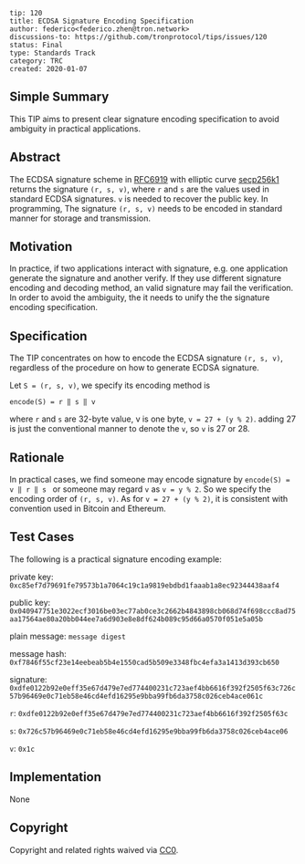 ```
tip: 120
title: ECDSA Signature Encoding Specification
author: federico<federico.zhen@tron.network>
discussions-to: https://github.com/tronprotocol/tips/issues/120
status: Final
type: Standards Track
category: TRC
created: 2020-01-07
```

## Simple Summary

This TIP aims to present clear signature encoding specification to avoid ambiguity in practical applications. 

## Abstract

The ECDSA signature scheme in [RFC6919](https://tools.ietf.org/html/rfc6979) with elliptic curve [secp256k1](http://www.secg.org/sec2-v2.pdf) returns the signature `(r, s, v)`, where `r` and `s` are the values 
used in standard ECDSA signatures. `v` is needed to recover the public key. In programming, The signature `(r, s, v)` needs to be encoded in standard manner for storage and transmission. 
     

## Motivation
In practice, if two applications interact with signature, e.g. one application generate the signature and another verify. If they use different 
signature encoding and decoding method, an valid signature may fail the verification. In order to avoid the ambiguity, the it needs to unify the
the signature encoding specification. 

## Specification

The TIP concentrates on how to encode the ECDSA signature `(r, s, v)`, regardless of the procedure on how to generate ECDSA signature.   

Let `S = (r, s, v)`, we specify its encoding method is
```
encode(S) = r ‖ s ‖ v 
```
where `r` and `s` are 32-byte value, v is one byte, `v = 27 + (y % 2)`. adding 27 is just the conventional manner to denote the `v`, so 
`v` is 27 or 28. 

## Rationale
In practical cases, we find someone may encode signature by `encode(S) = v ‖ r ‖ s ` or someone may regard `v` as `v = y % 2`. So we specify the encoding order
of `(r, s, v)`. As for `v = 27 + (y % 2)`, it is consistent with convention used in Bitcoin and Ethereum.

## Test Cases 
The following is a practical signature encoding example:
 
private key: `0xc85ef7d79691fe79573b1a7064c19c1a9819ebdbd1faaab1a8ec92344438aaf4`

public key: `0x040947751e3022ecf3016be03ec77ab0ce3c2662b4843898cb068d74f698ccc8ad75aa17564ae80a20bb044ee7a6d903e8e8df624b089c95d66a0570f051e5a05b`

plain message: `message digest`

message hash: `0xf7846f55cf23e14eebeab5b4e1550cad5b509e3348fbc4efa3a1413d393cb650`

signature: `0xdfe0122b92e0eff35e67d479e7ed774400231c723aef4bb6616f392f2505f63c726c57b96469e0c71eb58e46cd4efd16295e9bba99fb6da3758c026ceb4ace061c`

`r`: `0xdfe0122b92e0eff35e67d479e7ed774400231c723aef4bb6616f392f2505f63c`

`s`: `0x726c57b96469e0c71eb58e46cd4efd16295e9bba99fb6da3758c026ceb4ace06`

`v`: `0x1c`

## Implementation

None


## Copyright

Copyright and related rights waived via [CC0](LICENSE.md).
